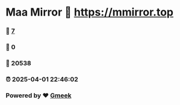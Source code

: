 # Maa Mirror :link: https://mmirror.top 
### :page_facing_up: [7](https://mmirror.top/tag.html) 
### :speech_balloon: 0 
### :hibiscus: 20538 
### :alarm_clock: 2025-04-01 22:46:02 
### Powered by :heart: [Gmeek](https://github.com/Meekdai/Gmeek)
